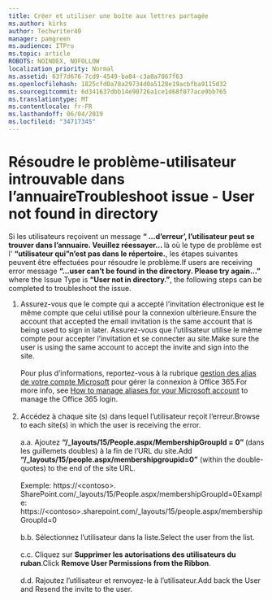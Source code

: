 ```yaml
---
title: Créer et utiliser une boîte aux lettres partagée
ms.author: kirks
author: Techwriter40
manager: pamgreen
ms.audience: ITPro
ms.topic: article
ROBOTS: NOINDEX, NOFOLLOW
localization_priority: Normal
ms.assetid: 63f7d676-7cd9-4549-ba84-c3a8a7867f63
ms.openlocfilehash: 1825cfd0a78a29734d0a5128e19acbfba9115d32
ms.sourcegitcommit: 6d341637dbb14e90726a1ce1d68f077ace9bb765
ms.translationtype: MT
ms.contentlocale: fr-FR
ms.lasthandoff: 06/04/2019
ms.locfileid: "34717345"
---
```

# <a name="troubleshoot-issue---user-not-found-in-directory"></a><span data-ttu-id="e15c1-102">Résoudre le problème-utilisateur introuvable dans l’annuaire</span><span class="sxs-lookup"><span data-stu-id="e15c1-102">Troubleshoot issue - User not found in directory</span></span>

<p><span data-ttu-id="e15c1-103">Si les utilisateurs reçoivent un message <strong> &ldquo; &hellip;d’erreur&rsquo;, l’utilisateur peut se trouver dans l’annuaire. Veuillez réessayer&hellip; </strong> là où le type de problème est l' <strong> &ldquo;utilisateur qui&rdquo;n’est pas dans le répertoire.</strong>, les étapes suivantes peuvent être effectuées pour résoudre le problème.</span><span class="sxs-lookup"><span data-stu-id="e15c1-103">If users are receiving error message <strong>&ldquo;&hellip;user can&rsquo;t be found in the directory. Please try again&hellip;&rdquo;</strong> where the Issue Type is <strong>&ldquo;User not in directory.&rdquo;</strong>, the following steps can be completed to troubleshoot the issue.</span></span></p> <ol> <li><span data-ttu-id="e15c1-104">Assurez-vous que le compte qui a accepté l’invitation électronique est le même compte que celui utilisé pour la connexion ultérieure.</span><span class="sxs-lookup"><span data-stu-id="e15c1-104">Ensure the account that accepted the email invitation is the same account that is being used to sign in later.</span></span> <span data-ttu-id="e15c1-105">Assurez-vous que l’utilisateur utilise le même compte pour accepter l’invitation et se connecter au site.</span><span class="sxs-lookup"><span data-stu-id="e15c1-105">Make sure the user is using the same account to accept the invite and sign into the site.</span></span> <br /><br /><span data-ttu-id="e15c1-106">Pour plus d’informations, reportez-vous à la rubrique <a href="https://support.microsoft.com/en-us/help/12407/microsoft-account-how-to-manage-aliases">gestion des alias de votre compte Microsoft</a> pour gérer la connexion à Office 365.</span><span class="sxs-lookup"><span data-stu-id="e15c1-106">For more info, see <a href="https://support.microsoft.com/en-us/help/12407/microsoft-account-how-to-manage-aliases">How to manage aliases for your Microsoft account</a> to manage the Office 365 login.</span></span> <br /><br /></li> <li><span data-ttu-id="e15c1-107">Accédez à chaque site (s) dans lequel l’utilisateur reçoit l’erreur.</span><span class="sxs-lookup"><span data-stu-id="e15c1-107">Browse to each site(s) in which the user is receiving the error.</span></span> <br /><br /><span data-ttu-id="e15c1-108">a.</span><span class="sxs-lookup"><span data-stu-id="e15c1-108">a.</span></span> <span data-ttu-id="e15c1-109">Ajoutez <strong> &ldquo;/_layouts/15/People.aspx/MembershipGroupId = 0&rdquo; </strong> (dans les guillemets doubles) à la fin de l’URL du site.</span><span class="sxs-lookup"><span data-stu-id="e15c1-109">Add <strong>&ldquo;/_layouts/15/people.aspx/membershipgroupid=0&rdquo;</strong> (within the double-quotes) to the end of the site URL.</span></span> <br /><br /><span data-ttu-id="e15c1-110">Exemple: https://&lt;contoso&gt;. SharePoint.com/_layouts/15/People.aspx/membershipGroupId=0</span><span class="sxs-lookup"><span data-stu-id="e15c1-110">Example: https://&lt;contoso&gt;.sharepoint.com/_layouts/15/people.aspx/membershipGroupId=0</span></span> <br /><br /><span data-ttu-id="e15c1-111">b.</span><span class="sxs-lookup"><span data-stu-id="e15c1-111">b.</span></span> <span data-ttu-id="e15c1-112">Sélectionnez l’utilisateur dans la liste.</span><span class="sxs-lookup"><span data-stu-id="e15c1-112">Select the user from the list.</span></span> <br /><br /><span data-ttu-id="e15c1-113">c.</span><span class="sxs-lookup"><span data-stu-id="e15c1-113">c.</span></span> <span data-ttu-id="e15c1-114">Cliquez sur <strong>Supprimer les autorisations des utilisateurs du ruban</strong>.</span><span class="sxs-lookup"><span data-stu-id="e15c1-114">Click <strong>Remove User Permissions from the Ribbon</strong>.</span></span> <br /><br /><span data-ttu-id="e15c1-115">d.</span><span class="sxs-lookup"><span data-stu-id="e15c1-115">d.</span></span> <span data-ttu-id="e15c1-116">Rajoutez l’utilisateur et renvoyez-le à l’utilisateur.</span><span class="sxs-lookup"><span data-stu-id="e15c1-116">Add back the User and Resend the invite to the user.</span></span></li> </ol>

